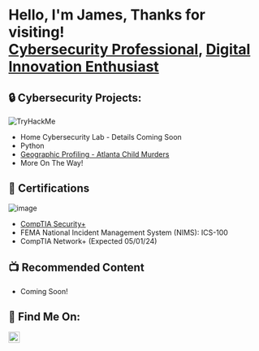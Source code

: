 <h1>Hello, I'm James, Thanks for visiting! <br/><a href="https://www.linkedin.com/in/james-coleman-cybersec">Cybersecurity Professional</a>, <a href="https://github.com/jacole2615">Digital Innovation Enthusiast</a>

<h2>🔒 Cybersecurity Projects:</h2>

<img src="https://tryhackme-badges.s3.amazonaws.com/cyberseclab2024.png" alt="TryHackMe">

- Home Cybersecurity Lab - Details Coming Soon
- Python
- <a href="https://github.com/jacole2615/Wayne-Williams-Geographic-Profile">Geographic Profiling - Atlanta Child Murders</a>
- More On The Way!

<h2>🪪 Certifications</h2>

![image](https://github.com/jacole2615/jacole2615/assets/140465305/ca7a871c-c290-4ded-a809-d63d800fc6d7)
- <a href="https://www.credly.com/badges/97af6af1-b770-442a-ac81-489335cdb9b9/public_url">CompTIA Security+</a>
- FEMA National Incident Management System (NIMS): ICS-100
- CompTIA Network+ (Expected 05/01/24)

          
<h2>📺 Recommended Content</h2>

- Coming Soon!

<h2> 📱 Find Me On:</h2>

[<img align="left" alt="JamesColeman | LinkedIn" width="22px" src="https://cdn.jsdelivr.net/npm/simple-icons@v3/icons/linkedin.svg" />][linkedin]

[linkedin]: https://linkedin.com/in/james-coleman-cybersec

<!--
**jacole2615/jacole2615** is a ✨ _special_ ✨ repository because its `README.md` (this file) appears on your GitHub profile.

Here are some ideas to get you started:

- 🔭 I’m currently working on ...
- 🌱 I’m currently learning ...
- 👯 I’m looking to collaborate on ...
- 🤔 I’m looking for help with ...
- 💬 Ask me about ...
- 📫 How to reach me: ...
- 😄 Pronouns: ...
- ⚡ Fun fact: ...
-->
